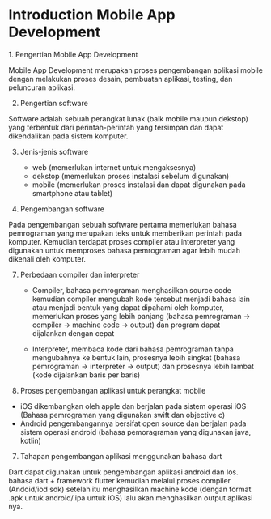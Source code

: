 <h1>Introduction Mobile App Development</h1>
1. Pengertian Mobile App Development

Mobile App Development merupakan proses pengembangan aplikasi mobile  dengan melakukan proses desain, pembuatan aplikasi, testing, dan peluncuran aplikasi.

2. Pengertian software

Software adalah sebuah perangkat lunak (baik mobile maupun dekstop) yang terbentuk dari perintah-perintah yang tersimpan dan dapat dikendalikan pada sistem komputer.

3. Jenis-jenis software
   
   - web (memerlukan internet untuk mengaksesnya)
   - dekstop (memerlukan proses instalasi sebelum digunakan)
   - mobile (memerlukan proses instalasi dan dapat digunakan pada smartphone atau tablet)

5. Pengembangan software
   
Pada pengembangan sebuah software pertama memerlukan bahasa pemrograman yang merupakan teks untuk memberikan perintah pada komputer. Kemudian terdapat proses compiler atau interpreter yang digunakan untuk memproses bahasa pemrograman agar lebih mudah dikenali oleh komputer.

7. Perbedaan compiler dan interpreter
   
   - Compiler,
     bahasa pemrograman menghasilkan source code kemudian compiler mengubah kode tersebut menjadi bahasa lain atau menjadi bentuk yang dapat   dipahami oleh komputer, memerlukan proses yang lebih panjang (bahasa pemrograman -> compiler -> machine code -> output) dan program dapat    
     dijalankan dengan cepat

   - Interpreter,
     membaca kode dari bahasa pemrograman tanpa mengubahnya ke bentuk lain, prosesnya lebih singkat (bahasa pemrograman -> interpreter -> output)
     dan prosesnya lebih lambat (kode dijalankan baris per baris)

6. Proses pengembangan aplikasi untuk perangkat mobile
- iOS dikembangkan oleh apple dan berjalan pada sistem operasi iOS (Bahasa pemrograman yang digunakan swift dan objective c)
- Android pengembangannya bersifat open source dan berjalan pada sistem operasi android (bahasa pemoragraman yang digunakan java, kotlin)

7. Tahapan pengembangan aplikasi menggunakan bahasa dart
   
Dart dapat digunakan untuk pengembangan aplikasi android dan Ios.
bahasa dart + framework flutter kemudian melalui proses compiler (Andoid/iod sdk) setelah itu menghasilkan machine kode (dengan format .apk untuk android/.ipa untuk iOS) lalu akan menghasilkan output aplikasi nya.
